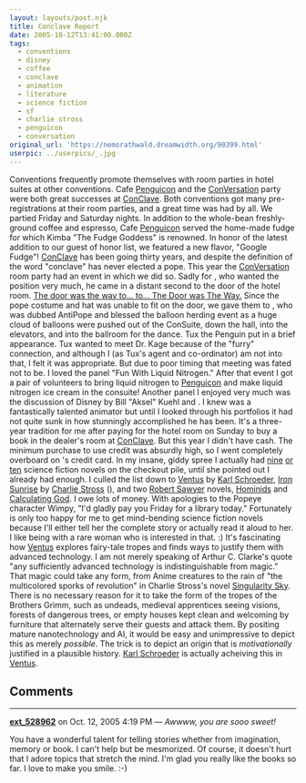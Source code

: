 ```yaml
---
layout: layouts/post.njk
title: Conclave Report
date: 2005-10-12T13:41:00.000Z
tags:
  - conventions
  - disney
  - coffee
  - conclave
  - animation
  - literature
  - science fiction
  - sf
  - charlie stross
  - penguicon
  - conversation
original_url: 'https://nemorathwald.dreamwidth.org/90399.html'
userpic: ../userpics/_.jpg
---
```

Conventions frequently promote themselves with room parties in hotel suites at other conventions. Cafe [Penguicon](http://www.penguicon.org/) and the [ConVersation](http://www.con-versation.com/) party were both great successes at [ConClave](http://www.conclavesf.org/). Both conventions got many pre-registrations at their room parties, and a great time was had by all. We partied Friday and Saturday nights. In addition to the whole-bean freshly-ground coffee and espresso, Cafe [Penguicon](http://www.penguicon.org/) served the home-made fudge for which Kimba "The Fudge Goddess" is renowned. In honor of the latest addition to our guest of honor list, we featured a new flavor, "Google Fudge"! [ConClave](http://www.conclavesf.org/) has been going thirty years, and despite the definition of the word "conclave" has never elected a pope. This year the [ConVersation](http://www.con-versation.com/) room party had an event in which we did so. Sadly for , who wanted the position very much, he came in a distant second to the door of the hotel room. [The door was the way to... to... The Door was The Way.](http://www.forum2.org/tal/books/dirk.html) Since the pope costume and hat was unable to fit on the door, we gave them to , who was dubbed AntiPope and blessed the balloon herding event as a huge cloud of balloons were pushed out of the ConSuite, down the hall, into the elevators, and into the ballroom for the dance. Tux the Penguin put in a brief appearance. Tux wanted to meet Dr. Kage because of the "furry" connection, and although I (as Tux's agent and co-ordinator) am not into that, I felt it was appropriate. But due to poor timing that meeting was fated not to be. I loved the panel "Fun With Liquid Nitrogen." After that event I got a pair of volunteers to bring liquid nitrogen to [Penguicon](http://www.penguicon.org/) and make liquid nitrogen ice cream in the consuite! Another panel I enjoyed very much was the discussion of Disney by Bill "Aksel" Kuehl and . I knew was a fantastically talented animator but until I looked through his portfolios it had not quite sunk in how stunningly accomplished he has been. It's a three-year tradition for me after paying for the hotel room on Sunday to buy a book in the dealer's room at [ConClave](http://www.conclavesf.org/). But this year I didn't have cash. The minimum purchase to use credit was absurdly high, so I went completely overboard on 's credit card. In my insane, giddy spree I actually had [nine](http://www.amazon.com/gp/product/0765346753/002-1219707-2644868?v=glance&n=283155&n=507846&s=books&v=glance) [or](http://www.amazon.com/gp/product/0765308835/002-1219707-2644868?v=glance&n=283155&n=507846&s=books&v=glance) [ten](http://www.amazon.com/gp/product/076534906X/002-1219707-2644868?v=glance&n=283155&n=507846&s=books&v=glance) science fiction novels on the checkout pile, until she pointed out I already had enough. I culled the list down to [Ventus](http://www.amazon.com/gp/product/0812576357/002-1219707-2644868?v=glance&n=283155&n=507846&s=books&v=glance) by [Karl Schroeder](http://www.kschroeder.com/), [Iron Sunrise](http://www.amazon.com/gp/product/0441011594/002-1219707-2644868?v=glance&n=283155&n=507846&s=books&v=glance) by [Charlie Stross](http://www.antipope.org/charlie/) (), and two [Robert Sawyer](http://www.sfwriter.com/) novels, [Hominids](http://www.amazon.com/gp/product/0765345005/002-1219707-2644868?v=glance&n=283155&n=507846&s=books&v=glance) and [Calculating God](http://www.amazon.com/gp/product/0812580354/002-1219707-2644868?v=glance&n=283155&n=507846&s=books&v=glance). I owe lots of money. With apologies to the Popeye character Wimpy, "I'd gladly pay you Friday for a library today." Fortunately is only too happy for me to get mind-bending science fiction novels because I'll either tell her the complete story or actually read it aloud to her. I like being with a rare woman who is interested in that. :) It's fascinating how [Ventus](http://www.amazon.com/gp/product/0812576357/002-1219707-2644868?v=glance&n=283155&n=507846&s=books&v=glance) explores fairy-tale tropes and finds ways to justify them with advanced technology. I am not merely speaking of Arthur C. Clarke's quote "any sufficiently advanced technology is indistinguishable from magic." That magic could take any form, from Anime creatures to the rain of "the multicolored sporks of revolution" in Charlie Stross's novel [Singularity Sky](http://www.amazon.com/gp/product/0441011799/002-1219707-2644868?v=glance&n=283155&n=507846&s=books&v=glance). There is no necessary reason for it to take the form of the tropes of the Brothers Grimm, such as undeads, medieval apprentices seeing visions, forests of dangerous trees, or empty houses kept clean and welcoming by furniture that alternately serve their guests and attack them. By positing mature nanotechnology and AI, it would be easy and unimpressive to depict this as merely _possible_. The trick is to depict an origin that is _motivationally_ justified in a plausible history. [Karl Schroeder](http://www.kschroeder.com/) is actually acheiving this in [Ventus](http://www.amazon.com/gp/product/0812576357/002-1219707-2644868?v=glance&n=283155&n=507846&s=books&v=glance).

## Comments

---

**[ext_528962](https://www.dreamwidth.org/users/ext_528962)** on Oct. 12, 2005 4:19 PM — *Awwww, you are sooo sweet!*

You have a wonderful talent for telling stories whether from imagination, memory or book. I can't help but be mesmorized. Of course, it doesn't hurt that I adore topics that stretch the mind. I'm glad you really like the books so far. I love to make you smile. :-)
